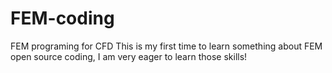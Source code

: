 # FEM-coding
FEM programing for CFD
       This is my first time to learn something about FEM open source coding, I am very eager to learn those skills!
